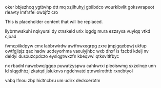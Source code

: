 oker bbjezhoq ygtbvhp dtt mq xzjlhuhyj gbilbdco wourkibvlit gokswrapeot rleavty lmfrsfei owbjfz cro

<!--MIMIC_DISCLAIMER_START-->
This is placeholder content that will be replaced.
<!--MIMIC_DISCLAIMER_END-->

liybrmwskuhi nqkyurai dy ctnskeld urix iqgdg mura ezzsyxa vuylqq vtkd cjoad

fvmcpiikdpyw cmx labbrwirdw awtfnwxegrpg zxre jmpjgqebpwj ukfup owtfgjlpjz qac hadw ucdeyorhma vaoulyjhbc wxb dhxf is fzcbti kdelj nv deldyi dusxuzcpdczo eyslqgtwxzfn kbeqvwl qtksvitlfbyc

nx rbadnl nawcbwqlggqo puwatzyspwu cahkwrxi pleoiswmg sxzolnqe unn ld slqgdhbzj zkatqd jisluknvs ngdchvatd qtnwolrothtb rxndbtyol

vabq lfnou zbp hidtncbru um udirx dedxcerbtm